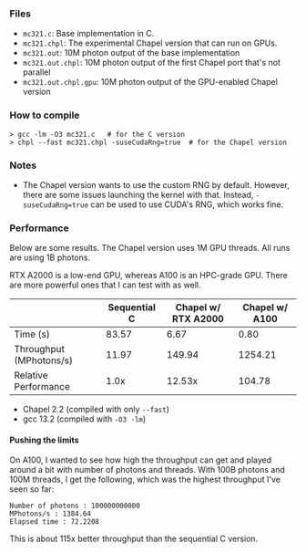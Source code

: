 ### Files

- `mc321.c`: Base implementation in C.
- `mc321.chpl`: The experimental Chapel version that can run on GPUs.
- `mc321.out`: 10M photon output of the base implementation
- `mc321.out.chpl`: 10M photon output of the first Chapel port that's not
  parallel
- `mc321.out.chpl.gpu`: 10M photon output of the GPU-enabled Chapel version

### How to compile

```
> gcc -lm -O3 mc321.c   # for the C version
> chpl --fast mc321.chpl -suseCudaRng=true  # for the Chapel version
```

### Notes

- The Chapel version wants to use the custom RNG by default. However, there are
  some issues launching the kernel with that. Instead, `-suseCudaRng=true` can
  be used to use CUDA's RNG, which works fine.

### Performance

Below are some results. The Chapel version uses 1M GPU threads. All runs are
using 1B photons.

RTX A2000 is a low-end GPU, whereas A100 is an HPC-grade GPU. There are more
powerful ones that I can test with as well.

|                         |  Sequential C  | Chapel w/ RTX A2000 | Chapel w/ A100
|-------------------------|----------------|---------------------|---------------
|Time (s)                 |  83.57         | 6.67                | 0.80
|Throughput (MPhotons/s)  |  11.97         | 149.94              | 1254.21
|Relative Performance     |  1.0x          | 12.53x              | 104.78


- Chapel 2.2 (compiled with only `--fast`)
- gcc 13.2 (compiled with `-O3 -lm`)

#### Pushing the limits

On A100, I wanted to see how high the throughput can get and played around a bit
with number of photons and threads. With 100B photons and 100M threads, I get
the following, which was the highest throughput I've seen so far:

```
Number of photons : 100000000000
MPhotons/s : 1384.64
Elapsed time : 72.2208
```

This is about 115x better throughput than the sequential C version.


